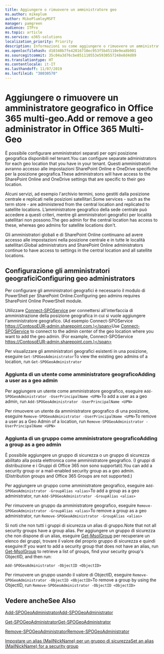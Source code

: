 ```yaml
---
title: Aggiungere o rimuovere un amministratore geo
ms.author: mikeplum
author: MikePlumleyMSFT
manager: pamgreen
audience: ITPro
ms.topic: article
ms.service: o365-solutions
localization_priority: Priority
description: Informazioni su come aggiungere o rimuovere un amministratore geografico in Office 365 multi-geo.
ms.openlocfilehash: d10340b7fe42016710ec953f5b45110e9ea8b901
ms.sourcegitcommit: 35c04a3d76cbe851110553e5930557248e8d4d89
ms.translationtype: HT
ms.contentlocale: it-IT
ms.lasthandoff: 11/07/2019
ms.locfileid: "38030570"
---
```

# <a name="add-or-remove-a-geo-administrator-in-office-365-multi-geo"></a><span data-ttu-id="aa837-103">Aggiungere o rimuovere un amministratore geografico in Office 365 multi-geo.</span><span class="sxs-lookup"><span data-stu-id="aa837-103">Add or remove a geo administrator in Office 365 Multi-Geo</span></span>

<span data-ttu-id="aa837-104">È possibile configurare amministratori separati per ogni posizione geografica disponibili nel tenant.</span><span class="sxs-lookup"><span data-stu-id="aa837-104">You can configure separate administrators for each geo location that you have in your tenant.</span></span> <span data-ttu-id="aa837-105">Questi amministratori avranno accesso alle impostazioni SharePoint Online e OneDrive specifiche per la posizione geografica.</span><span class="sxs-lookup"><span data-stu-id="aa837-105">These administrators will have access to the SharePoint Online and OneDrive settings that are specific to their geo location.</span></span>

<span data-ttu-id="aa837-106">Alcuni servizi, ad esempio l'archivio termini, sono gestiti dalla posizione centrale e replicati nelle posizioni satellitari.</span><span class="sxs-lookup"><span data-stu-id="aa837-106">Some services - such as the term store - are administered from the central location and replicated to satellite locations.</span></span> <span data-ttu-id="aa837-107">L’amministratore geografico della sede centrale può accedere a questi criteri, mentre gli amministratori geografici per località satellitari non possono.</span><span class="sxs-lookup"><span data-stu-id="aa837-107">The geo admin for the central location has access to these, whereas geo admins for satellite locations don't.</span></span>

<span data-ttu-id="aa837-108">Gli amministratori globali e di SharePoint Online continuano ad avere accesso alle impostazioni nella posizione centrale e in tutte le località satellitari.</span><span class="sxs-lookup"><span data-stu-id="aa837-108">Global administrators and SharePoint Online administrators continue to have access to settings in the central location and all satellite locations.</span></span>

## <a name="configuring-geo-administrators"></a><span data-ttu-id="aa837-109">Configurazione gli amministratori geografici</span><span class="sxs-lookup"><span data-stu-id="aa837-109">Configuring geo administrators</span></span>

<span data-ttu-id="aa837-110">Per configurare gli amministratori geografici è necessario il modulo di PowerShell per SharePoint Online.</span><span class="sxs-lookup"><span data-stu-id="aa837-110">Configuring geo admins requires SharePoint Online PowerShell module.</span></span>

<span data-ttu-id="aa837-111">Utilizzare [Connect-SPOService](https://docs.microsoft.com/powershell/module/sharepoint-online/Connect-SPOService) per connettersi all'interfaccia di amministrazione della posizione geografica in cui si vuole aggiungere l'amministratore geografico. (Ad esempio Connect-SPOService  https://ContosoEUR-admin.sharepoint.com.)</span><span class="sxs-lookup"><span data-stu-id="aa837-111">Use [Connect-SPOService](https://docs.microsoft.com/powershell/module/sharepoint-online/Connect-SPOService) to connect to the admin center of the geo location where you want to add the geo admin. (For example, Connect-SPOService  https://ContosoEUR-admin.sharepoint.com.)</span></span>

<span data-ttu-id="aa837-112">Per visualizzare gli amministratori geografici esistenti in una posizione, eseguire `Get-SPOGeoAdministrator`</span><span class="sxs-lookup"><span data-stu-id="aa837-112">To view the existing geo admins of a location, run `Get-SPOGeoAdministrator`</span></span>

### <a name="adding-a-user-as-a-geo-admin"></a><span data-ttu-id="aa837-113">Aggiunta di un utente come amministratore geografico</span><span class="sxs-lookup"><span data-stu-id="aa837-113">Adding a user as a geo admin</span></span>

<span data-ttu-id="aa837-114">Per aggiungere un utente come amministratore geografico, eseguire `Add-SPOGeoAdministrator -UserPrincipalName <UPN>`</span><span class="sxs-lookup"><span data-stu-id="aa837-114">To add a user as a geo admin, run `Add-SPOGeoAdministrator -UserPrincipalName <UPN>`</span></span>

<span data-ttu-id="aa837-115">Per rimuovere un utente da amministratore geografico di una posizione, eseguire  `Remove-SPOGeoAdministrator -UserPrincipalName <UPN>`</span><span class="sxs-lookup"><span data-stu-id="aa837-115">To remove a user as a Geo Admin of a location, run  `Remove-SPOGeoAdministrator -UserPrincipalName <UPN>`</span></span>

### <a name="adding-a-group-as-a-geo-admin"></a><span data-ttu-id="aa837-116">Aggiunta di un gruppo come amministratore geografico</span><span class="sxs-lookup"><span data-stu-id="aa837-116">Adding a group as a geo admin</span></span>

<span data-ttu-id="aa837-117">È possibile aggiungere un gruppo di sicurezza o un gruppo di sicurezza abilitato alla posta elettronica come amministratore geografico. (I gruppi di distribuzione e i Gruppi di Office 365 non sono supportati).</span><span class="sxs-lookup"><span data-stu-id="aa837-117">You can add a security group or a mail-enabled security group as a geo admin. (Distribution groups and Office 365 Groups are not supported.)</span></span>

<span data-ttu-id="aa837-118">Per aggiungere un gruppo come amministratore geografico, eseguire `Add-SPOGeoAdministrator -GroupAlias <alias>`</span><span class="sxs-lookup"><span data-stu-id="aa837-118">To add a group as a geo administrator, run `Add-SPOGeoAdministrator -GroupAlias <alias>`</span></span>

<span data-ttu-id="aa837-119">Per rimuovere un gruppo da amministratore geografico, eseguire `Remove-SPOGeoAdministrator -GroupAlias <alias>`</span><span class="sxs-lookup"><span data-stu-id="aa837-119">To remove a group as a geo administrator, run `Remove-SPOGeoAdministrator -GroupAlias <alias>`</span></span>

<span data-ttu-id="aa837-120">Si noti che non tutti i gruppi di sicurezza un alias di gruppo.</span><span class="sxs-lookup"><span data-stu-id="aa837-120">Note that not all security groups have a group alias.</span></span> <span data-ttu-id="aa837-121">Per aggiungere un gruppo di sicurezza che non dispone di un alias, eseguire [Get-MsolGroup](https://docs.microsoft.com/powershell/module/msonline/get-msolgroup) per recuperare un elenco dei gruppi, trovare il valore del proprio gruppo di sicurezza e quindi eseguire:</span><span class="sxs-lookup"><span data-stu-id="aa837-121">If you want to add a security group that does not have an alias, run [Get-MsolGroup](https://docs.microsoft.com/powershell/module/msonline/get-msolgroup) to retrieve a list of groups, find your security group's ObjectID, and then run:</span></span>

`Add-SPOGeoAdministrator -ObjectID <ObjectID>`

<span data-ttu-id="aa837-122">Per rimuovere un gruppo usando il valore di ObjectID, eseguire `Remove-SPOGeoAdministrator -ObjectID <ObjectID>`</span><span class="sxs-lookup"><span data-stu-id="aa837-122">To remove a group by using the ObjectID, run `Remove-SPOGeoAdministrator -ObjectID <ObjectID>`</span></span>

## <a name="see-also"></a><span data-ttu-id="aa837-123">Vedere anche</span><span class="sxs-lookup"><span data-stu-id="aa837-123">See Also</span></span>

[<span data-ttu-id="aa837-124">Add-SPOGeoAdministrator</span><span class="sxs-lookup"><span data-stu-id="aa837-124">Add-SPOGeoAdministrator</span></span>](https://docs.microsoft.com/powershell/module/sharepoint-online/add-spogeoadministrator)

[<span data-ttu-id="aa837-125">Get-SPOGeoAdministrator</span><span class="sxs-lookup"><span data-stu-id="aa837-125">Get-SPOGeoAdministrator</span></span>](https://docs.microsoft.com/powershell/module/sharepoint-online/get-spogeoadministrator)

[<span data-ttu-id="aa837-126">Remove-SPOGeoAdministrator</span><span class="sxs-lookup"><span data-stu-id="aa837-126">Remove-SPOGeoAdministrator</span></span>](https://docs.microsoft.com/powershell/module/sharepoint-online/remove-spogeoadministrator)

[<span data-ttu-id="aa837-127">Impostare un alias (MailNickName) per un gruppo di sicurezza</span><span class="sxs-lookup"><span data-stu-id="aa837-127">Set an alias (MailNickName) for a security group</span></span>](https://docs.microsoft.com/powershell/module/azuread/set-azureadgroup)